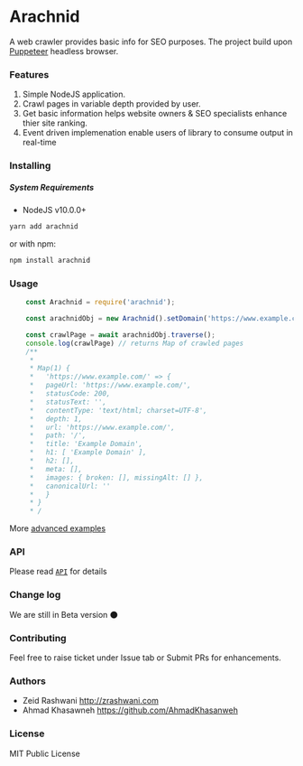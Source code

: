 # Arachnid

A web crawler provides basic info for SEO purposes. 
The project build upon [Puppeteer](https://pptr.dev/) headless browser. 

### Features
1. Simple NodeJS application.
2. Crawl pages in variable depth provided by user.
3. Get basic information helps website owners & SEO specialists enhance thier site ranking. 
4. Event driven implemenation enable users of library to consume output in real-time

### Installing 

##### System Requirements
* NodeJS v10.0.0+

```sh
yarn add arachnid
```
or with npm:
```sh
npm install arachnid
```

### Usage 
```js
    const Arachnid = require('arachnid');

    const arachnidObj = new Arachnid().setDomain('https://www.example.com');

    const crawlPage = await arachnidObj.traverse();
    console.log(crawlPage) // returns Map of crawled pages
    /**
     * 
     * Map(1) {
     *   'https://www.example.com/' => {
     *   pageUrl: 'https://www.example.com/',
     *   statusCode: 200,
     *   statusText: '',
     *   contentType: 'text/html; charset=UTF-8',
     *   depth: 1,
     *   url: 'https://www.example.com/',
     *   path: '/',
     *   title: 'Example Domain',
     *   h1: [ 'Example Domain' ],
     *   h2: [],
     *   meta: [],
     *   images: { broken: [], missingAlt: [] },
     *   canonicalUrl: ''
     *   }
     * }
     * /
```

More [advanced examples](https://github.com/WebExtractors/Arachnid/tree/master/examples)

### API 
Please read [`API`](API.md) for details

### Change log
We are still in Beta version :new_moon:

### Contributing 
Feel free to raise ticket under Issue tab or Submit PRs for enhancements. 

### Authors 
* Zeid Rashwani <http://zrashwani.com>
* Ahmad Khasawneh <https://github.com/AhmadKhasanweh>

### License
MIT Public License 
